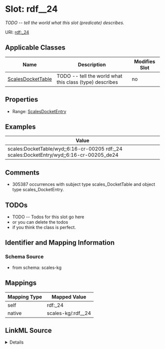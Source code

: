 

# Slot: rdf__24


_TODO -- tell the world what this slot (predicate) describes._





URI: [rdf:_24](http://www.w3.org/1999/02/22-rdf-syntax-ns#_24)



<!-- no inheritance hierarchy -->





## Applicable Classes

| Name | Description | Modifies Slot |
| --- | --- | --- |
| [ScalesDocketTable](../classes/ScalesDocketTable.md) | TODO -- tell the world what this class (type) describes |  no  |







## Properties

* Range: [ScalesDocketEntry](../classes/ScalesDocketEntry.md)






## Examples

| Value |
| --- |
| scales:DocketTable/wyd;;6:16-cr-00205 rdf:_24 scales:DocketEntry/wyd;;6:16-cr-00205_de24 |

## Comments

* 305387 occurrences with subject type scales_DocketTable and object type scales_DocketEntry.

## TODOs

* TODO -- Todos for this slot go here
* or you can delete the todos
* if you think the class is perfect.

## Identifier and Mapping Information







### Schema Source


* from schema: scales-kg




## Mappings

| Mapping Type | Mapped Value |
| ---  | ---  |
| self | rdf:_24 |
| native | scales-kg/:rdf__24 |




## LinkML Source

<details>
```yaml
name: rdf__24
description: TODO -- tell the world what this slot (predicate) describes.
todos:
- TODO -- Todos for this slot go here
- or you can delete the todos
- if you think the class is perfect.
comments:
- 305387 occurrences with subject type scales_DocketTable and object type scales_DocketEntry.
examples:
- value: scales:DocketTable/wyd;;6:16-cr-00205 rdf:_24 scales:DocketEntry/wyd;;6:16-cr-00205_de24
from_schema: scales-kg
rank: 1000
slot_uri: rdf:_24
alias: rdf__24
domain_of:
- scales_DocketTable
range: scales_DocketEntry

```
</details>